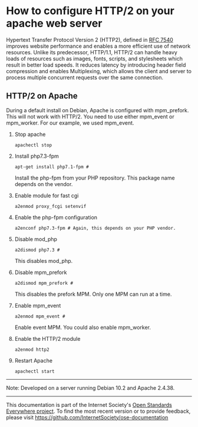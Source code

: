 # How to configure HTTP/2 on your apache web server

Hypertext Transfer Protocol Version 2 (HTTP2), defined in [RFC 7540](https://tools.ietf.org/html/rfc7540) improves website performance and enables a more efficient use of network resources. Unlike its predecessor, HTTP/1.1, HTTP/2 can handle heavy loads of resources such as images, fonts, scripts, and stylesheets which result in better load speeds.  It reduces latency by introducing header field compression and enables Multiplexing, which allows the client and server to process multiple concurrent requests over the same connection.  

## HTTP/2 on Apache
 
During a default install on Debian, Apache is configured with mpm_prefork. This will not work with HTTP/2. You need to use either mpm_event or mpm_worker. For our example, we used mpm_event.
 
1. Stop apache
    ```
    apachectl stop
    ```
2. Install php7.3-fpm
    ```
    apt-get install php7.1-fpm # 
    ``` 
    Install the php-fpm from your PHP repository. This package name depends on the vendor.
3. Enable module for fast cgi
    ```
    a2enmod proxy_fcgi setenvif
    ```
4. Enable the php-fpm configuration
    ```
    a2enconf php7.3-fpm # Again, this depends on your PHP vendor.
    ```
5. Disable mod_php
    ```
    a2dismod php7.3 # 
    ```
    This disables mod_php.
6. Disable mpm_prefork
    ```
    a2dismod mpm_prefork # 
    ```
    This disables the prefork MPM. Only one MPM can run at a time.

7. Enable mpm_event
    ```
    a2enmod mpm_event # 
    ```
    Enable event MPM. You could also enable mpm_worker.
8. Enable the HTTP/2 module
    ```
    a2enmod http2
    ```
9. Restart Apache
    ```
    apachectl start
    ```
 
--------

Note: Developed on a server running Debian 10.2 and Apache 2.4.38.
 
--------

This documentation is part of the Internet Society's [Open Standards Everywhere project](https://www.internetsociety.org/ose/).
To find the most recent version or to provide feedback, please visit https://github.com/InternetSociety/ose-documentation